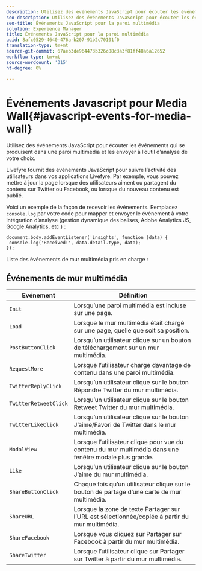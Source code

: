 ```yaml
---
description: Utilisez des événements JavaScript pour écouter les événements qui se produisent dans une paroi multimédia et les envoyer à l’outil d’analyse de votre choix.
seo-description: Utilisez des événements JavaScript pour écouter les événements qui se produisent dans une paroi multimédia et les envoyer à l’outil d’analyse de votre choix.
seo-title: Événements JavaScript pour la paroi multimédia
solution: Experience Manager
title: Événements JavaScript pour la paroi multimédia
uuid: 8afc0529-4640-476a-b207-91b2c70101f0
translation-type: tm+mt
source-git-commit: 67aeb3de964473b326c88c3a3f81ff48a6a12652
workflow-type: tm+mt
source-wordcount: '315'
ht-degree: 0%

---
```



# Événements Javascript pour Media Wall{#javascript-events-for-media-wall}

Utilisez des événements JavaScript pour écouter les événements qui se produisent dans une paroi multimédia et les envoyer à l’outil d’analyse de votre choix.

Livefyre fournit des événements JavaScript pour suivre l’activité des utilisateurs dans vos applications Livefyre. Par exemple, vous pouvez mettre à jour la page lorsque des utilisateurs aiment ou partagent du contenu sur Twitter ou Facebook, ou lorsque du nouveau contenu est publié.

Voici un exemple de la façon de recevoir les événements. Remplacez `console.log` par votre code pour mapper et envoyer le événement à votre intégration d’analyse (gestion dynamique des balises, Adobe Analytics JS, Google Analytics, etc.) :

```
document.body.addEventListener('insights', function (data) { 
 console.log('Received:', data.detail.type, data); 
});
```

Liste des événements de mur multimédia pris en charge :

## Événements de mur multimédia

| Evénement | Définition |
|---|---|
| `Init` | Lorsqu’une paroi multimédia est incluse sur une page. |
| `Load` | Lorsque le mur multimédia était chargé sur une page, quelle que soit sa position. |
| `PostButtonClick` | Lorsqu’un utilisateur clique sur un bouton de téléchargement sur un mur multimédia. |
| `RequestMore` | Lorsque l’utilisateur charge davantage de contenu dans une paroi multimédia. |
| `TwitterReplyClick` | Lorsqu’un utilisateur clique sur le bouton Répondre Twitter du mur multimédia. |
| `TwitterRetweetClick` | Lorsqu’un utilisateur clique sur le bouton Retweet Twitter du mur multimédia. |
| `TwitterLikeClick` | Lorsqu’un utilisateur clique sur le bouton J’aime/Favori de Twitter dans le mur multimédia. |
| `ModalView` | Lorsque l’utilisateur clique pour vue du contenu du mur multimédia dans une fenêtre modale plus grande. |
| `Like` | Lorsqu’un utilisateur clique sur le bouton J’aime du mur multimédia. |
| `ShareButtonClick` | Chaque fois qu’un utilisateur clique sur le bouton de partage d’une carte de mur multimédia. |
| `ShareURL` | Lorsque la zone de texte Partager sur l’URL est sélectionnée/copiée à partir du mur multimédia. |
| `ShareFacebook` | Lorsque vous cliquez sur Partager sur Facebook à partir du mur multimédia. |
| `ShareTwitter` | Lorsque l’utilisateur clique sur Partager sur Twitter à partir du mur multimédia. |
